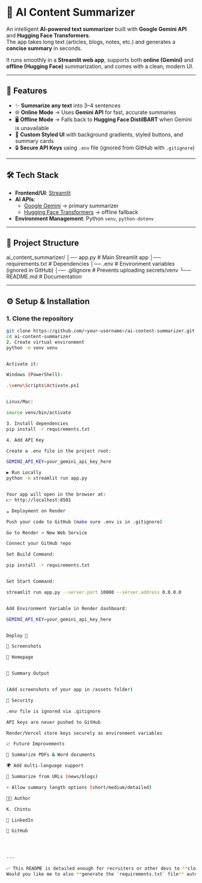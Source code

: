 # 📝 AI Content Summarizer

An intelligent **AI-powered text summarizer** built with **Google Gemini API** and **Hugging Face Transformers**.  
The app takes long text (articles, blogs, notes, etc.) and generates a **concise summary** in seconds.  

It runs smoothly in a **Streamlit web app**, supports both **online (Gemini)** and **offline (Hugging Face)** summarization, and comes with a clean, modern UI.

---

## 🚀 Features
- ✨ **Summarize any text** into 3–4 sentences
- 🌐 **Online Mode** → Uses **Gemini API** for fast, accurate summaries
- 🖥 **Offline Mode** → Falls back to **Hugging Face DistilBART** when Gemini is unavailable
- 🎨 **Custom Styled UI** with background gradients, styled buttons, and summary cards
- 🔒 **Secure API Keys** using `.env` file (ignored from GitHub with `.gitignore`)

---

## 🛠 Tech Stack
- **Frontend/UI**: [Streamlit](https://streamlit.io/)  
- **AI APIs**:  
  - [Google Gemini](https://aistudio.google.com/) → primary summarizer  
  - [Hugging Face Transformers](https://huggingface.co/) → offline fallback  
- **Environment Management**: Python `venv`, `python-dotenv`

---

## 📂 Project Structure
ai_content_summarizer/
│── app.py # Main Streamlit app
│── requirements.txt # Dependencies
│── .env # Environment variables (ignored in GitHub)
│── .gitignore # Prevents uploading secrets/venv
└── README.md # Documentation

---

## ⚙️ Setup & Installation

### 1. Clone the repository
```bash
git clone https://github.com/<your-username>/ai-content-summarizer.git
cd ai-content-summarizer
2. Create virtual environment
python -m venv venv


Activate it:

Windows (PowerShell):

.\venv\Scripts\Activate.ps1


Linux/Mac:

source venv/bin/activate

3. Install dependencies
pip install -r requirements.txt

4. Add API Key

Create a .env file in the project root:

GEMINI_API_KEY=your_gemini_api_key_here

▶️ Run Locally
python -m streamlit run app.py


Your app will open in the browser at:
👉 http://localhost:8501

☁️ Deployment on Render

Push your code to GitHub (make sure .env is in .gitignore)

Go to Render → New Web Service

Connect your GitHub repo

Set Build Command:

pip install -r requirements.txt


Set Start Command:

streamlit run app.py --server.port 10000 --server.address 0.0.0.0


Add Environment Variable in Render dashboard:

GEMINI_API_KEY=your_gemini_api_key_here


Deploy 🎉

📸 Screenshots

🔹 Homepage


🔹 Summary Output


(Add screenshots of your app in /assets folder)

🔐 Security

.env file is ignored via .gitignore

API keys are never pushed to GitHub

Render/Vercel store keys securely as environment variables

📈 Future Improvements

📄 Summarize PDFs & Word documents

🌍 Add multi-language support

🔗 Summarize from URLs (news/blogs)

⚡ Allow summary length options (short/medium/detailed)

👨‍💻 Author

K. Chintu

💼 LinkedIn

🔗 GitHub




---

✅ This README is detailed enough for recruiters or other devs to **clone, run, and deploy** your app.  
Would you like me to also **generate the `requirements.txt` file** automatically for your project so Render will install everything needed when deploying?


